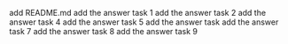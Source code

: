 add README.md
add the answer task 1
add the answer task 2
add the answer task 4
add the answer task 5
add the answer task 
add the answer task 7
add the answer task 8
add the answer task 9